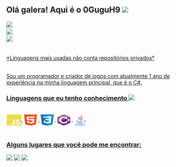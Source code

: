 ## Olá galera! Aqui é o 0GuguH9 <img height="35em" src="https://media3.giphy.com/media/gM5qFksULw54NMWyry/giphy.gif?cid=ecf05e474gocrif3mutmani6muy44lq1n5282j5obd9z56n1&rid=giphy.gif&ct=s">

 <div>
   <a href="https://github.com/0GuguH9">
   <img height="180em" src="http://github-readme-streak-stats.herokuapp.com?user=0GuguH9&theme=tokyonight">
   <br>
   <img height="180em" src="https://github-readme-stats.vercel.app/api?username=0GuguH9&show_icons=true&theme=tokyonight&include_all_commits=true"/>
    <br>
   <img height="180em" src="https://github-readme-stats.vercel.app/api/top-langs/?username=0GuguH9&layout=compact&langs_count=6&theme=tokyonight"/>

</div>
 <br>
 <p>*Linguagens mais usadas não conta repositórios privados*</p>
 <br>
 Sou um programador e criador de jogos com atualmente 1 ano de experiência na minha linguagem principal, que é o C#.
 
 

### Linguagens que eu tenho conhecimento <img height="25em" src="https://media4.giphy.com/media/XSmHWLpvdycR6xukzC/giphy.gif?cid=ecf05e47zobv5wq5s4eap61x6tvyuek0m6qe9nn8l9mypklf&rid=giphy.gif&ct=s">

<div style="display: inline_block"><br>
  <img align="center" alt="Js" height="30" width="40" src="https://raw.githubusercontent.com/devicons/devicon/master/icons/javascript/javascript-plain.svg">
  <img align="center" alt="HTML" height="30" width="40" src="https://raw.githubusercontent.com/devicons/devicon/master/icons/html5/html5-original.svg">
  <img align="center" alt="CSS" height="30" width="40" src="https://raw.githubusercontent.com/devicons/devicon/master/icons/css3/css3-original.svg">
  <img align="center" alt=C#" height="30" width="40" src="https://raw.githubusercontent.com/devicons/devicon/master/icons/csharp/csharp-original.svg">
  <img align="center" alt="Java" height="30" width="40" src="https://raw.githubusercontent.com/devicons/devicon/master/icons/java/java-original.svg">
</div>
 
 <br>
 
  ### Alguns lugares que você pode me encontrar:
 
<div> 
  <a href="https://youtube.com/@0GuguH9" target="_blank"><img src="https://img.shields.io/badge/YouTube-FF0000?style=for-the-badge&logo=youtube&logoColor=white" target="_blank"></a>
  <a href="https://instagram.com/gugu_h_?igshid=ZDdkNTZiNTM=" target="_blank"><img src="https://img.shields.io/badge/-Instagram-%23E4405F?style=for-the-badge&logo=instagram&logoColor=white" target="_blank"></a>
  <a href="https://discord.gg/syZeam7bBE" target="_blank"><img src="https://img.shields.io/badge/Discord-7289DA?style=for-the-badge&logo=discord&logoColor=white" target="_blank"></a> 
